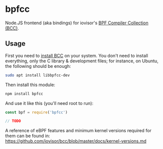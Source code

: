 # bpfcc

Node.JS frontend (aka bindings) for iovisor's [BPF Compiler Collection (BCC)](https://github.com/iovisor/bcc).

## Usage

First you need to [install BCC](https://github.com/iovisor/bcc/blob/master/INSTALL.md) on your system. You don't need to install everything, only the C library & development files; for instance, on Ubuntu, the following should be enough:

~~~ bash
sudo apt install libbpfcc-dev
~~~

Then install this module:

~~~ bash
npm install bpfcc
~~~

And use it like this (you'll need root to run):

~~~ typescript
const bpf = require('bpfcc')

// TODO
~~~

A reference of eBPF features and minimum kernel versions required for them can be found in:
https://github.com/iovisor/bcc/blob/master/docs/kernel-versions.md

